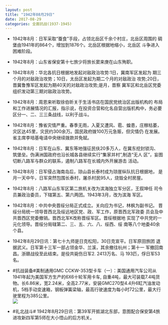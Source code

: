 ```yaml
---
layout: post
title: "1942年08月29日"
date: 2017-08-29
categories: 全面抗战(1937-1945)
---
```


<meta name="referrer" content="no-referrer" />

- 1942年8月：日军采取“蚕食”手段，占领北岳区千余个村庄，北岳区周围的 碉堡由1941年的864个，增加到1876个。北岳区根据地缩小，北岳区 斗争进入困难阶段。 

- 1942年8月：山东省保安第十七旅少将旅长窦来庚在山东殉职。 

- 1942年8月：华北各抗日根据地发起对敌政治攻势:1日，冀南军区发起为 期三个月的对敌政治攻势；10日，太岳区发起为期二个月的对敌政治 攻势;20日，晋冀鲁豫军区发起为期40天的对敌政治攻势;是月，晋察 冀军区和北岳区党委组织发动第三期对敌政治攻势。 

- 1942年8月：周恩来听取徐伯昕关于生活书店在国民党统治区出版机构的 布局和工作进展情况的汇报，指示说，在投资合营和化名自营出版机构中，务必要区分一、二、三三条战线，以利于战斗。 

- 1942年8月：豫省灾情严重。春季无雨，入夏又遭风、雹、蝗患，庄稼枯萎， 灾区达45里，灾民约300余万。国民政府拨100万元急赈，但灾情仍 在发展。省主席李培基电请中央继续拨款并免赋。 

- 1942年8月：日军在山东、冀东等地强征民伕20多万人，在冀东挖封锁沟、 筑堡垒。伪满洲国政府也沿长城各县继续实行“集家并村”,制造“无人 区”，妄图切断八路军与群众的联系，遏制八路军在长城内外开展游击 活动。 

- 1942年8月：日军侵占海南岛后，琼山县长泰村成为琼崖纵队抗日根据地， 是月一天中午，日军突然包围长泰村，屠杀村民95人，烧毁全村房屋。 

- 1942年8月：八路军山东军区第二旅机关改为滨海独立军分区，王叙坤任 司令员兼政治委员，下辖第五、第六两团。1943年3月，改为滨海 军区。 

- 1942年8月：中共中央晋绥分局正式成立。关向应为书记，林枫为副书记。 晋绥分局统一领导晋西北及绥远地区党、政、军工作，原晋西北军政委 员会及中共晋西区党委撤销。晋西北军K改称晋绥军区。晋绥根据地 实现了中共党的一元化领导。晋绥分局辖第二、三、五、六、八、绥西、绥 南等八个地委40余个县。 

- 1942年8月29日讯：第七十九师是日克松阳，30日克宣平。日军原田旅团 退据武义。日军第十三军一部占领金华、兰溪，其余撤往杭州；第十一 军撤回南昌。浙赣战役至此结束。是役共毙伤日军2. 2413万名、马 193匹，俘日军53名。 

- #抗战装备#美制通用GMC CCKW-353型卡车（一）：美国通用汽车公司从1941年起为美国军方生产的6X6十轮军用卡车, 自重4吨，最大可装载7.4吨货物。长6.86米，宽2.24米，全高2.77米，安装GMC270型4.4升6缸汽油发动机，5档手动变速箱，钢板弹簧梁轴，最高行驶速度为每小时72公里，最大行驶里程为385公里。 <br/><img src="https://wx4.sinaimg.cn/large/aca367d8ly1fj0d4g7zo5j20dm0qfgra.jpg" />

- #礼北战斗# 1942年8月29日讯：第39军开抵湖北东部，意图配合保安第4旅进攻新四军第5师在大小悟山的后方机关。 

